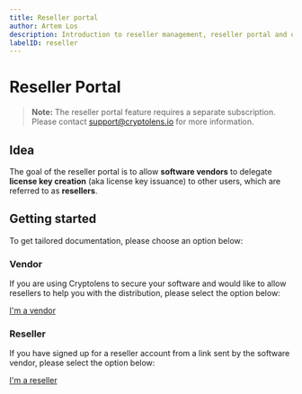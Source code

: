 ```yaml
---
title: Reseller portal
author: Artem Los
description: Introduction to reseller management, reseller portal and other relevant tools.
labelID: reseller
---
```


# Reseller Portal

> **Note:** The reseller portal feature requires a separate subscription. Please contact support@cryptolens.io
for more information.

## Idea

The goal of the reseller portal is to allow **software vendors** to delegate **license key creation** (aka license key issuance) to other users, which are referred to as **resellers**.


## Getting started

To get tailored documentation, please choose an option below:

### Vendor
If you are using Cryptolens to secure your software and would like to allow resellers to help you with
the distribution, please select the option below:

<a href="/reseller/vendor-intro" class="btn btn-primary">I'm a vendor</a> 

### Reseller
If you have signed up for a reseller account from a link sent by the software vendor, 
please select the option below:

<a href="/reseller/reseller-intro" class="btn btn-primary">I'm a reseller</a>


